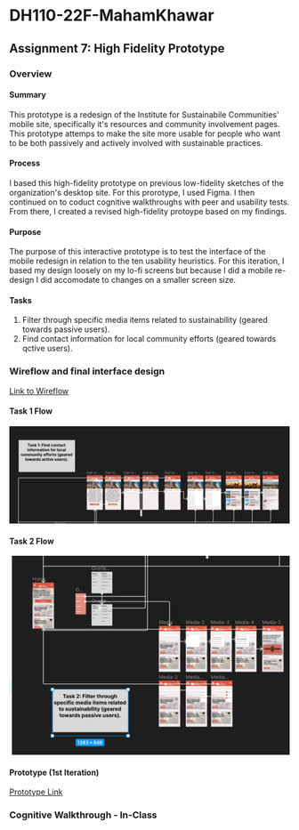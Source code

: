 # DH110-22F-MahamKhawar
## Assignment 7: High Fidelity Prototype
### Overview
#### Summary
This prototype is a redesign of the Institute for Sustainabile Communities' mobile site, specifically it's resources and community involvement pages. This prototype attemps to make the site more usable for people who want to be both passively and actively involved with sustainable practices. 

#### Process
I based this high-fidelity prototype on previous low-fidelity sketches of the organization's desktop site. For this prorotype, I used Figma. I then continued on to coduct cognitive walkthroughs with peer and usability tests. From there, I created a revised high-fidelity protoype based on my findings. 

#### Purpose
The purpose of this interactive prototype is to test the interface of the mobile redesign in relation to the ten usability heuristics. For this iteration, I based my design loosely on my lo-fi screens but because I did a mobile re-design I did accomodate to changes on a smaller screen size.
#### Tasks
1. Filter through specific media items related to sustainability (geared towards passive users).
2. Find contact information for local community efforts (geared towards qctive users).
### Wireflow and final interface design
[Link to Wireflow](https://www.figma.com/file/vahxqm3gktrfkwjEUeQbvl/Wireflow?node-id=31%3A59&t=MI6AcaaIZ9HjXgUr-1)
#### Task 1 Flow
![](../hifitask1.png)

#### Task 2 Flow
![](../hifitask2.png)

#### Prototype (1st Iteration)
[Prototype Link](https://www.figma.com/proto/HYb1oEP49dYpL5DHfSJezO/Prototype-1?page-id=0%3A1&node-id=1%3A2&viewport=203%2C182%2C0.27&scaling=scale-down&starting-point-node-id=1%3A2)

### Cognitive Walkthrough - In-Class
